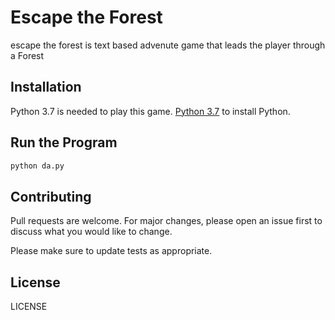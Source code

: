# Escape the Forest

escape the forest is text based advenute game that leads the player through
a Forest

## Installation

Python 3.7 is needed to play this game. [Python 3.7](https://www.python.org/downloads/) to install Python.


## Run the Program

```python
python da.py
```

## Contributing
Pull requests are welcome. For major changes, please open an issue first to discuss what you would like to change.

Please make sure to update tests as appropriate.

## License
LICENSE
